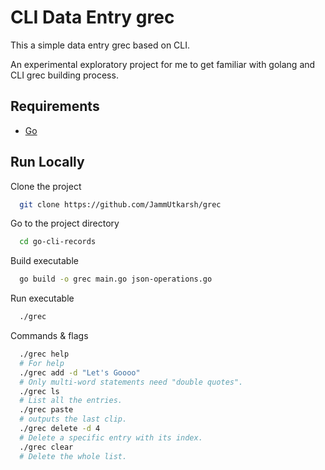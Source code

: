 
# CLI Data Entry grec

This a simple data entry grec based on CLI.

An experimental exploratory project for me to get familiar with golang and
CLI grec building process.

## Requirements

- [Go](https://golang.org/doc/install)

## Run Locally

Clone the project

```bash
  git clone https://github.com/JammUtkarsh/grec
```

Go to the project directory

```bash
  cd go-cli-records
```

Build executable

```bash
  go build -o grec main.go json-operations.go
```

Run executable

```bash
  ./grec
```

Commands & flags

```bash
  ./grec help
  # For help 
  ./grec add -d "Let's Goooo"   
  # Only multi-word statements need "double quotes".
  ./grec ls   
  # List all the entries.
  ./grec paste 
  # outputs the last clip. 
  ./grec delete -d 4
  # Delete a specific entry with its index.
  ./grec clear 
  # Delete the whole list.
```
